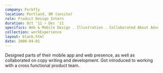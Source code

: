 ```yaml
---
company: Forkfly
location: Portland, OR (onsite)
role: Product Design Intern
duration: Oct '11 ~ Dec '11
specifics: Web & Mobile Design . Illustration . Collaborated About Advertising & Copy Writing
collection: workExperience
layout: blank.html
date: 2000-04-01
---
```


Designed parts of their mobile app and web presence, as well as collaborated on copy writing and development. Got introduced to working with a cross functional product team.
